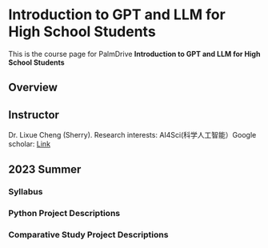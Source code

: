 # Introduction to GPT and LLM for High School Students
This is the course page for PalmDrive **Introduction to GPT and LLM for High School Students**

## Overview

## Instructor
Dr. Lixue Cheng (Sherry). Research interests: AI4Sci(科学人工智能）Google scholar: [Link](https://scholar.google.com/citations?hl=en&user=hy_oauIAAAAJ&view_op=list_works)


## 2023 Summer
### Syllabus



### Python Project Descriptions 


### Comparative Study Project Descriptions
